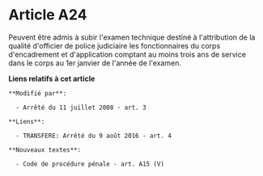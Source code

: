 # Article A24

Peuvent être admis à subir l'examen technique destiné à l'attribution de la qualité d'officier de police judiciaire les
fonctionnaires du corps d'encadrement et d'application comptant au moins trois ans de service dans le corps au 1er janvier de
l'année de l'examen.

**Liens relatifs à cet article**

	**Modifié par**:

	  - Arrêté du 11 juillet 2008 - art. 3

	**Liens**:

	  - TRANSFERE: Arrêté du 9 août 2016 - art. 4

	**Nouveaux textes**:

	  - Code de procédure pénale - art. A15 (V)
